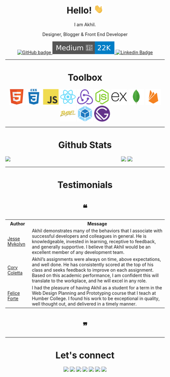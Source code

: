 <h1 align="center">Hello! <img src="assets/wave.gif" width="30px"></h1>

<p align="center">I am Akhil.</p>
<p align="center">Designer, Blogger & Front End Developer</p>

<div align="center">
  <a href="https://github.com/akhil-goyal?tab=followers">
    <img src="https://img.shields.io/github/stars/akhil-goyal?label=Stars&logo=GitHub&style=flat-square" alt="GitHub badge" />
  </a>
  <a href="https://medium.com/@akhilgoyal_">
    <img src="assets/medium.svg" alt="Medium Badge"/>
  </a>
  <a href="https://www.linkedin.com/in/akhil-goyal-780a5b136">
    <img src="https://img.shields.io/badge/LinkedIn-3.5K-blue?label=LinkedIn&logo=LinkedIn&style=flat-square" alt="Linkedin Badge" />
  </a>
</div>

---

<h1 align="center">Toolbox</h1>

<div align="center">
<img src="assets/html.svg" height=50 width=50 alt="HTML"/>
<img src="assets/css.svg" height=50 width=50 alt="CSS"/>
<img src="assets/javascript.svg" height=50 width=50 alt="JavaScript"/>
<img src="assets/react.svg" height=50 width=50 alt="React.JS"/>
<img src="assets/redux.svg" height=50 width=50 alt="Redux"/>
<img src="assets/node.svg" height=50 width=50 alt="Node.JS"/>
<img src="assets/express.svg" height=50 width=50 alt="Express.JS"/>
<img src="assets/mongodb.svg" height=50 width=50 alt="Mongo DB"/>
<img src="assets/firebase.svg" height=50 width=50 alt="Firebase"/>
<img src="assets/babel.svg" height=50 width=50 alt="Babel"/>
<img src="assets/webpack.svg" height=50 width=50 alt="Webpack"/>
<img src="assets/gatsby.svg" height=50 width=50 alt="Gatsby"/>
</div>

---

<h1 align="center">Github Stats</h1>

<div>

  <div align="center" style="display: grid; grid-template-columns: repeat(2, 1fr); gap: 25px;">
  <img width="40%" src="https://github-readme-stats.vercel.app/api/top-langs/?username=akhil-goyal&langs_count=10&theme=tokyonight" />
  <div>
  <img width="50%" src="https://github-readme-stats.vercel.app/api?username=akhil-goyal&show_icons=true&theme=tokyonight" />
  <img width="50%" src="https://github-readme-streak-stats.herokuapp.com/?user=akhil-goyal&theme=tokyonight" />
  </div>
  </div>

</div>

---

<h1 align="center">Testimonials</h1>

<h1 align="center">❝</h1>

<table>
  <tr>
    <th>Author</th>
    <th>Message</th>
  </tr>
  <tr>
    <td><a target="_blank" href="https://www.linkedin.com/in/jesse-mykolyn-6a733693/">Jesse Mykolyn</a></td>
    <td>Akhil demonstrates many of the behaviors that I associate with successful developers and colleagues in general. He is knowledgeable, invested in learning, receptive to feedback, and generally supportive. I believe that Akhil would be an excellent member of any development team.</td>
  </tr>
  <tr>
    <td><a target="_blank" href="https://www.linkedin.com/in/corycoletta/">Cory Coletta</a></td>
    <td>Akhil’s assignments were always on time, above expectations, and well done. He has consistently scored at the top of his class and seeks feedback to improve on each assignment. Based on this academic performance, I am confident this will translate to the workplace, and he will excel in any role.</td>
  </tr>
  <tr>
    <td><a target="_blank" href="https://www.linkedin.com/in/felice-forte-033289203/">Felice Forte</a></td>
    <td>I had the pleasure of having Akhil as a student for a term in the Web Design Planning and Prototyping course that I teach at Humber College. I found his work to be exceptional in quality, well thought out, and delivered in a timely manner.</td>
  </tr>
</table>

<h1 align="center">❞</h1>

---

<h1 align="center">Let's connect</h1>

<div align="center">

[![](https://img.shields.io/badge/-Facebook-informational?style=for-the-badge&logo=facebook&logoColor=white&color=3b5998)](https://www.facebook.com/akhil.goyal.73997)
[![](https://img.shields.io/badge/-Twitter-informational?style=for-the-badge&logo=twitter&logoColor=white&color=00aced)](https://twitter.com/akhilgoyal_)
[![](https://img.shields.io/badge/-Instagram-informational?style=for-the-badge&logo=instagram&logoColor=white&color=C13584)](https://www.instagram.com/akhilgoyal_/)
[![](https://img.shields.io/badge/-Linkedin-informational?style=for-the-badge&logo=linkedin&logoColor=white&color=2867B2)](https://www.linkedin.com/in/akhil-goyal-780a5b136/)
[![](https://img.shields.io/badge/-Medium-informational?style=for-the-badge&logo=medium&logoColor=white&color=198917)](https://medium.com/@akhilgoyal_)
[![](https://img.shields.io/badge/-BLOG-informational?style=for-the-badge&logo=hashnode&logoColor=white&color=2962FF)](https://topcoded.com/)
[![](https://img.shields.io/badge/-Portfolio-informational?style=for-the-badge&logoColor=white&color=000000)](https://www.akhilgoyal.com/)

</div>
